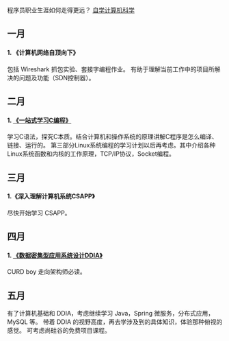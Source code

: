 程序员职业生涯如何走得更远？
[自学计算机科学](https://github.com/keithnull/TeachYourselfCS-CN/blob/master/TeachYourselfCS-CN.md)

## 一月

#### 1. 《计算机网络自顶向下》

包括 Wireshark 抓包实验、套接字编程作业。
有助于理解当前工作中的项目所解决的问题及功能（SDN控制器）。

## 二月

#### 1. [《一站式学习C编程》](http://akaedu.github.io/book/)

学习C语法，探究C本质。结合计算机和操作系统的原理讲解C程序是怎么编译、链接、运行的。
第三部分Linux系统编程的学习计划以后再考虑。其中介绍各种Linux系统函数和内核的工作原理，TCP/IP协议，Socket编程。

## 三月

#### 1.《深入理解计算机系统CSAPP》

尽快开始学习 CSAPP。

## 四月

#### 1. [《数据密集型应用系统设计DDIA》](https://vonng.gitbooks.io/ddia-cn)

CURD boy 走向架构师必读。

## 五月

有了计算机基础和 DDIA，考虑继续学习 Java，Spring 微服务，分布式应用，MySQL 等。
带着 DDIA 的视野高度，再去学涉及到的具体知识，体验那种俯视的感觉。
可考虑尚硅谷的免费项目课程。
